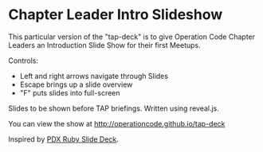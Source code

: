# Chapter Leader Intro Slideshow

This particular version of the "tap-deck" is to give Operation Code Chapter Leaders
an Introduction Slide Show for their first Meetups.

Controls:
- Left and right arrows navigate through Slides
- Escape brings up a slide overview
- "F" puts slides into full-screen

Slides to be shown before TAP briefings. Written using reveal.js.

You can view the show at http://operationcode.github.io/tap-deck

Inspired by [PDX Ruby Slide Deck](https://github.com/pdxruby/preshow).
